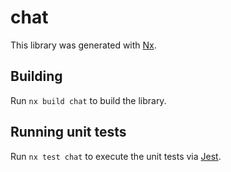# chat

This library was generated with [Nx](https://nx.dev).

## Building

Run `nx build chat` to build the library.

## Running unit tests

Run `nx test chat` to execute the unit tests via [Jest](https://jestjs.io).
